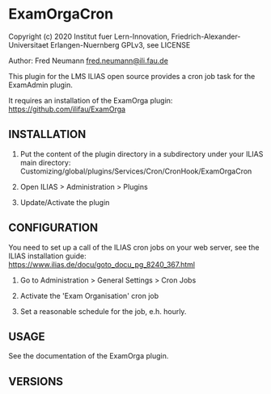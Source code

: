 # ExamOrgaCron

Copyright (c) 2020 Institut fuer Lern-Innovation, Friedrich-Alexander-Universitaet Erlangen-Nuernberg
GPLv3, see LICENSE

Author: Fred Neumann <fred.neumann@ili.fau.de>


This plugin for the LMS ILIAS open source provides a cron job task for the ExamAdmin plugin.

It requires an installation of the ExamOrga plugin:
https://github.com/ilifau/ExamOrga


INSTALLATION
------------
1. Put the content of the plugin directory in a subdirectory under your ILIAS main directory:
Customizing/global/plugins/Services/Cron/CronHook/ExamOrgaCron

2. Open ILIAS > Administration > Plugins

3. Update/Activate the plugin


CONFIGURATION
-------------

You need to set up a call of the ILIAS cron jobs on your web server, see the ILIAS installation guide:
https://www.ilias.de/docu/goto_docu_pg_8240_367.html

1. Go to Administration > General Settings > Cron Jobs

2. Activate the 'Exam Organisation' cron job

3. Set a reasonable schedule for the job, e.h. hourly.


USAGE
-----

See the documentation of the ExamOrga plugin.


VERSIONS
--------
